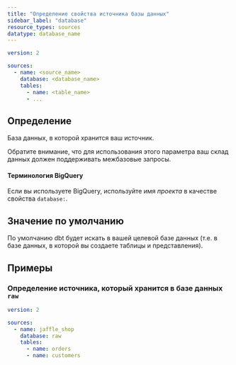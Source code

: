 ```yaml
---
title: "Определение свойства источника базы данных"
sidebar_label: "database"
resource_types: sources
datatype: database_name
---
```


<File name='models/<filename>.yml'>

```yml
version: 2

sources:
  - name: <source_name>
    database: <database_name>
    tables:
      - name: <table_name>
      - ...

```

</File>

## Определение
База данных, в которой хранится ваш источник.

Обратите внимание, что для использования этого параметра ваш склад данных должен поддерживать межбазовые запросы.

#### Терминология BigQuery

Если вы используете BigQuery, используйте имя _проекта_ в качестве свойства `database:`.

## Значение по умолчанию
По умолчанию dbt будет искать в вашей целевой базе данных (т.е. в базе данных, в которой вы создаете таблицы и <Term id="view">представления</Term>).

## Примеры
### Определение источника, который хранится в базе данных `raw`

<File name='models/<filename>.yml'>

```yml
version: 2

sources:
  - name: jaffle_shop
    database: raw
    tables:
      - name: orders
      - name: customers

```

</File>